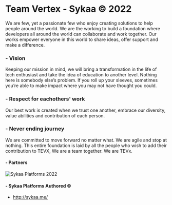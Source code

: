 # Team Vertex - Sykaa © 2022
We are few, yet a passionate few who enjoy creating solutions to help people around the world. We are the working to build a foundation where developers all around the world can collaborate and work together. Our works empower everyone in this world to share ideas, offer support and make a difference.

### - Vision
Keeping our mission in mind, we will bring a transformation in the life of tech enthusiast and take the idea of education to another level. Nothing here is somebody else’s problem. If you roll up your sleeves, sometimes you’re able to make impact where you may not have thought you could.

### - Respect for eachothers' work 
Our best work is created when we trust one another, embrace our diversity, value abilities and contribution of each person.

### - Never ending journey
We are committed to move forward no matter what. We are agile and stop at nothing. This entire foundation is laid by all the people who wish to add their contribution to TEVX, We are a team together. We are TEVx.

#### - Partners
<picture>
  <source media="(prefers-color-scheme: dark)" srcset="assets/partners/Sykaa-logo.png">
  <source media="(prefers-color-scheme: light)" srcset="assets/partners/Sykaa-logo.jpg">
  <img alt="Sykaa Platforms 2022">
</picture>

#### - Sykaa Platforms Authored ©
* <http://sykaa.me/>
